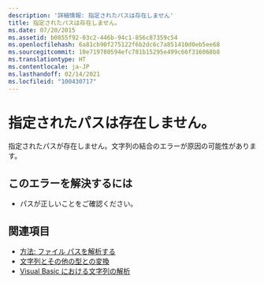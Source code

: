 ```yaml
---
description: '詳細情報: 指定されたパスは存在しません'
title: 指定されたパスは存在しません。
ms.date: 07/20/2015
ms.assetid: b0855f92-03c2-446b-94c1-856c87359c54
ms.openlocfilehash: 6a81cb90f275122f6b2dc6c7a851410d0eb5ee68
ms.sourcegitcommit: 10e719780594efc781b15295e499c66f316068b8
ms.translationtype: HT
ms.contentlocale: ja-JP
ms.lasthandoff: 02/14/2021
ms.locfileid: "100430717"
---
```

# <a name="the-specified-path-does-not-exist"></a>指定されたパスは存在しません。

指定されたパスが存在しません。文字列の結合のエラーが原因の可能性があります。  
  
## <a name="to-correct-this-error"></a>このエラーを解決するには  
  
- パスが正しいことをご確認ください。  
  
## <a name="see-also"></a>関連項目

- [方法: ファイル パスを解析する](../developing-apps/programming/drives-directories-files/how-to-parse-file-paths.md)
- [文字列とその他の型との変換](../programming-guide/language-features/data-types/conversions-between-strings-and-other-types.md)
- [Visual Basic における文字列の解析](/previous-versions/visualstudio/visual-studio-2010/ms235224(v=vs.100))
